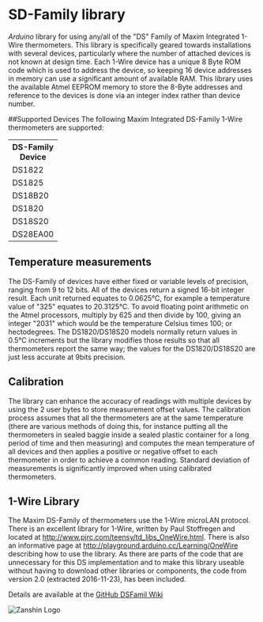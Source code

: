 # SD-Family library
*Arduino* library for using any/all of the "DS" Family of Maxim Integrated 1-Wire thermometers.  This library is specifically geared towards installations with several devices, particularly where the number of
attached devices is not known at design time. Each 1-Wire device has a unique 8 Byte ROM code which is used to address the device, so keeping 16 device addresses in memory can use a significant amount of available
RAM. This library uses the available Atmel EEPROM memory to store the 8-Byte addresses and reference to the devices is done via an integer index rather than device number.

##Supported Devices
The following Maxim Integrated DS-Family 1-Wire thermometers are supported:

<table>
 <th>
  DS-Family<br>Device
 </th>
 <tr>
  <td>DS1822</td>
 </tr>
 <tr>
  <td>DS1825</td>
 </tr>
 <tr>
  <td>DS18B20</td>
 </tr>
 <tr>
  <td>DS1820</td>
 </tr>
 <tr>
  <td>DS18S20</td>
 </tr>
 <tr>
  <td>DS28EA00</td>
 </tr>
</table>

## Temperature measurements
The DS-Family of devices have either fixed or variable levels of precision, ranging from 9 to 12 bits. All of the devices return a signed 16-bit integer result. Each unit returned equates to 0.0625°C, for example a temperature value of "325" equates to 20.3125°C. To avoid floating point arithmetic on the Atmel processors, multiply by 625 and then divide by 100, giving an integer "2031" which would be the temperature Celsius times 100; or hectodegrees.  The DS1820/DS18S20 models normally return values in 0.5°C increments but the library modifies those results so that all thermometers report the same way; the values for the DS1820/DS18S20 are just less accurate at 9bits precision.

## Calibration
The library can enhance the accuracy of readings with multiple devices by using the 2 user bytes to store measurement offset values. The calibration process assumes that all the thermometers are at the same temperature (there are various methods of doing this, for instance putting all the thermometers in sealed baggie inside a sealed plastic container for a long period of time and then measuring) and computes the mean temperature of all devices and then applies a positive or negative offset to each thermometer in order to achieve a common reading. Standard deviation of measurements is significantly improved when using calibrated thermometers.

## 1-Wire Library
The Maxim DS-Family of thermometers use the 1-Wire microLAN protocol. There is an excellent library for 1-Wire, written by Paul Stoffregen and located at http://www.pjrc.com/teensy/td_libs_OneWire.html. 
There is also an informative page at http://playground.arduino.cc/Learning/OneWire describing how to use the library. As there are parts of the code that are unnecessary for this DS implementation and 
to make this library useable without having to download other libraries or components, the code from version 2.0 (extracted 2016-11-23), has been included.

Details are available at the [GitHub DSFamil Wiki](https://github.com/SV-Zanshin/DSFamily/wiki)


![Zanshin Logo](https://www.sv-zanshin.com/images/gif/zanshincalligraphy.gif)
